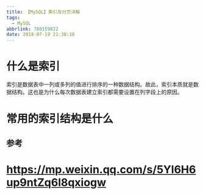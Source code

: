 ```yaml
---
title: 【MySQL】索引及分页详解
tags:
  - MySQL
abbrlink: 780159822
date: 2018-07-19 21:38:18
---
```


# 什么是索引
索引是数据表中一列或多列的值进行排序的一种数据结构。故此，索引本质就是数据结构。这也是为什么每次数据表建立索引都需要设置在列字段上的原因。


# 常用的索引结构是什么
## 参考
# https://mp.weixin.qq.com/s/5Yl6H6up9ntZq6l8qxiogw
